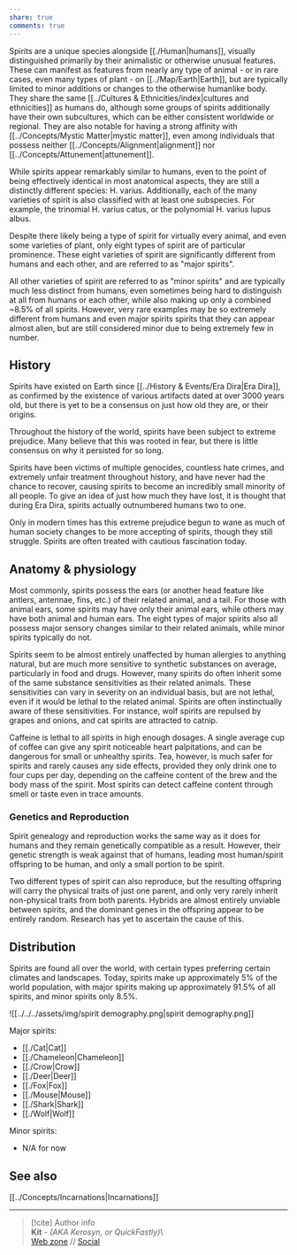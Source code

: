 ```yaml
---  
share: true  
comments: true  
---  
```

Spirits are a unique species alongside [[./Human|humans]], visually distinguished primarily by their animalistic or otherwise unusual features. These can manifest as features from nearly any type of animal - or in rare cases, even many types of plant - on [[../Map/Earth|Earth]], but are typically limited to minor additions or changes to the otherwise humanlike body. They share the same [[../Cultures & Ethnicities/index|cultures and ethnicities]] as humans do, although some groups of spirits additionally have their own subcultures, which can be either consistent worldwide or regional. They are also notable for having a strong affinity with [[../Concepts/Mystic Matter|mystic matter]], even among individuals that possess neither [[../Concepts/Alignment|alignment]] nor [[../Concepts/Attunement|attunement]].  
  
While spirits appear remarkably similar to humans, even to the point of being effectively identical in most anatomical aspects, they are still a distinctly different species: H. varius. Additionally, each of the many varieties of spirit is also classified with at least one subspecies. For example, the trinomial H. varius catus, or the polynomial H. varius lupus albus.  
  
Despite there likely being a type of spirit for virtually every animal, and even some varieties of plant, only eight types of spirit are of particular prominence. These eight varieties of spirit are significantly different from humans and each other, and are referred to as "major spirits".  
  
All other varieties of spirit are referred to as "minor spirits" and are typically much less distinct from humans, even sometimes being hard to distinguish at all from humans or each other, while also making up only a combined ~8.5% of all spirits. However, very rare examples may be so extremely different from humans and even major spirits spirits that they can appear almost alien, but are still considered minor due to being extremely few in number.  
  
## History  
  
Spirits have existed on Earth since [[../History & Events/Era Dira|Era Dira]], as confirmed by the existence of various artifacts dated at over 3000 years old, but there is yet to be a consensus on just how old they are, or their origins.  
  
Throughout the history of the world, spirits have been subject to extreme prejudice. Many believe that this was rooted in fear, but there is little consensus on why it persisted for so long.  
  
Spirits have been victims of multiple genocides, countless hate crimes, and extremely unfair treatment throughout history, and have never had the chance to recover, causing spirits to become an incredibly small minority of all people. To give an idea of just how much they have lost, it is thought that during Era Dira, spirits actually outnumbered humans two to one.  
  
Only in modern times has this extreme prejudice begun to wane as much of human society changes to be more accepting of spirits, though they still struggle. Spirits are often treated with cautious fascination today.  
  
## Anatomy & physiology  
  
Most commonly, spirits possess the ears (or another head feature like antlers, antennae, fins, etc.) of their related animal, and a tail. For those with animal ears, some spirits may have only their animal ears, while others may have both animal and human ears. The eight types of major spirits also all possess major sensory changes similar to their related animals, while minor spirits typically do not.  
  
Spirits seem to be almost entirely unaffected by human allergies to anything natural, but are much more sensitive to synthetic substances on average, particularly in food and drugs. However, many spirits do often inherit some of the same substance sensitivities as their related animals. These sensitivities can vary in severity on an individual basis, but are not lethal, even if it would be lethal to the related animal. Spirits are often instinctually aware of these sensitivities. For instance, wolf spirits are repulsed by grapes and onions, and cat spirits are attracted to catnip.  
  
Caffeine is lethal to all spirits in high enough dosages. A single average cup of coffee can give any spirit noticeable heart palpitations, and can be dangerous for small or unhealthy spirits. Tea, however, is much safer for spirits and rarely causes any side effects, provided they only drink one to four cups per day, depending on the caffeine content of the brew and the body mass of the spirit. Most spirits can detect caffeine content through smell or taste even in trace amounts.  
  
### Genetics and Reproduction  
  
Spirit genealogy and reproduction works the same way as it does for humans and they remain genetically compatible as a result. However, their genetic strength is weak against that of humans, leading most human/spirit offspring to be human, and only a small portion to be spirit.  
  
Two different types of spirit can also reproduce, but the resulting offspring will carry the physical traits of just one parent, and only very rarely inherit non-physical traits from both parents. Hybrids are almost entirely unviable between spirits, and the dominant genes in the offspring appear to be entirely random. Research has yet to ascertain the cause of this.  
  
## Distribution  
  
Spirits are found all over the world, with certain types preferring certain climates and landscapes. Today, spirits make up approximately 5% of the world population, with major spirits making up approximately 91.5% of all spirits, and minor spirits only 8.5%.  
  
![[../../../assets/img/spirit demography.png|spirit demography.png]]  
  
Major spirits:  
- [[./Cat|Cat]]  
- [[./Chameleon|Chameleon]]  
- [[./Crow|Crow]]  
- [[./Deer|Deer]]  
- [[./Fox|Fox]]  
- [[./Mouse|Mouse]]  
- [[./Shark|Shark]]  
- [[./Wolf|Wolf]]  
  
Minor spirits:  
- N/A for now  
  
## See also  
  
[[../Concepts/Incarnations|Incarnations]]  
  
-----  
> [!cite] Author info  
> **Kit** - *(AKA Kerosyn, or QuickFastly)*\  
> [Web zone](https://kerosyn.link) // [Social](https://a.tripulse.link/@kit)